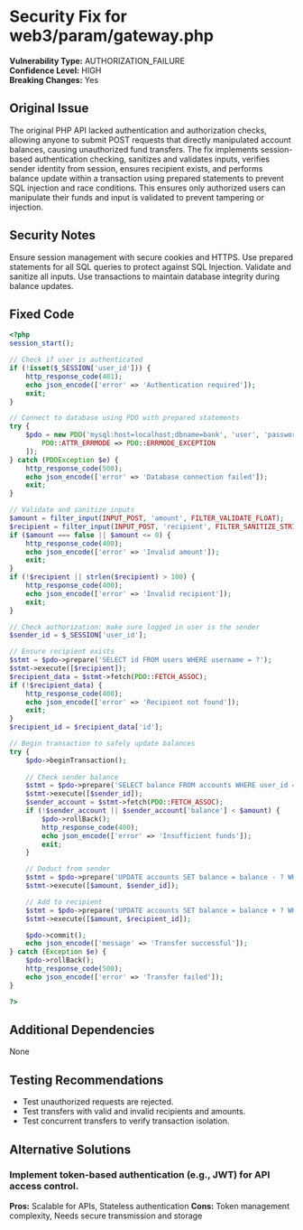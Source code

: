# Security Fix for web3/param/gateway.php

**Vulnerability Type:** AUTHORIZATION_FAILURE  
**Confidence Level:** HIGH  
**Breaking Changes:** Yes

## Original Issue
The original PHP API lacked authentication and authorization checks, allowing anyone to submit POST requests that directly manipulated account balances, causing unauthorized fund transfers. The fix implements session-based authentication checking, sanitizes and validates inputs, verifies sender identity from session, ensures recipient exists, and performs balance update within a transaction using prepared statements to prevent SQL injection and race conditions. This ensures only authorized users can manipulate their funds and input is validated to prevent tampering or injection.

## Security Notes
Ensure session management with secure cookies and HTTPS. Use prepared statements for all SQL queries to protect against SQL Injection. Validate and sanitize all inputs. Use transactions to maintain database integrity during balance updates.

## Fixed Code
```php
<?php
session_start();

// Check if user is authenticated
if (!isset($_SESSION['user_id'])) {
    http_response_code(401);
    echo json_encode(['error' => 'Authentication required']);
    exit;
}

// Connect to database using PDO with prepared statements
try {
    $pdo = new PDO('mysql:host=localhost;dbname=bank', 'user', 'password', [
        PDO::ATTR_ERRMODE => PDO::ERRMODE_EXCEPTION
    ]);
} catch (PDOException $e) {
    http_response_code(500);
    echo json_encode(['error' => 'Database connection failed']);
    exit;
}

// Validate and sanitize inputs
$amount = filter_input(INPUT_POST, 'amount', FILTER_VALIDATE_FLOAT);
$recipient = filter_input(INPUT_POST, 'recipient', FILTER_SANITIZE_STRING);
if ($amount === false || $amount <= 0) {
    http_response_code(400);
    echo json_encode(['error' => 'Invalid amount']);
    exit;
}
if (!$recipient || strlen($recipient) > 100) {
    http_response_code(400);
    echo json_encode(['error' => 'Invalid recipient']);
    exit;
}

// Check authorization: make sure logged in user is the sender
$sender_id = $_SESSION['user_id'];

// Ensure recipient exists
$stmt = $pdo->prepare('SELECT id FROM users WHERE username = ?');
$stmt->execute([$recipient]);
$recipient_data = $stmt->fetch(PDO::FETCH_ASSOC);
if (!$recipient_data) {
    http_response_code(400);
    echo json_encode(['error' => 'Recipient not found']);
    exit;
}
$recipient_id = $recipient_data['id'];

// Begin transaction to safely update balances
try {
    $pdo->beginTransaction();
    
    // Check sender balance
    $stmt = $pdo->prepare('SELECT balance FROM accounts WHERE user_id = ? FOR UPDATE');
    $stmt->execute([$sender_id]);
    $sender_account = $stmt->fetch(PDO::FETCH_ASSOC);
    if (!$sender_account || $sender_account['balance'] < $amount) {
        $pdo->rollBack();
        http_response_code(400);
        echo json_encode(['error' => 'Insufficient funds']);
        exit;
    }

    // Deduct from sender
    $stmt = $pdo->prepare('UPDATE accounts SET balance = balance - ? WHERE user_id = ?');
    $stmt->execute([$amount, $sender_id]);

    // Add to recipient
    $stmt = $pdo->prepare('UPDATE accounts SET balance = balance + ? WHERE user_id = ?');
    $stmt->execute([$amount, $recipient_id]);

    $pdo->commit();
    echo json_encode(['message' => 'Transfer successful']);
} catch (Exception $e) {
    $pdo->rollBack();
    http_response_code(500);
    echo json_encode(['error' => 'Transfer failed']);
}

?>
```

## Additional Dependencies
None

## Testing Recommendations
- Test unauthorized requests are rejected.
- Test transfers with valid and invalid recipients and amounts.
- Test concurrent transfers to verify transaction isolation.

## Alternative Solutions

### Implement token-based authentication (e.g., JWT) for API access control.
**Pros:** Scalable for APIs, Stateless authentication
**Cons:** Token management complexity, Needs secure transmission and storage

